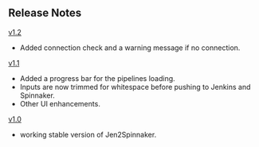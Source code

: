 Release Notes
---------
[v1.2](#)
- Added connection check and a warning message if no connection.

[v1.1](#)
- Added a progress bar for the pipelines loading.
- Inputs are now trimmed for whitespace before pushing to Jenkins and Spinnaker.
- Other UI enhancements.

[v1.0](#)
- working stable version of Jen2Spinnaker.